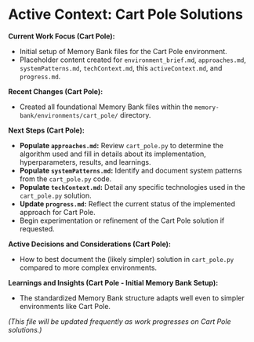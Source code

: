 # Active Context: Cart Pole Solutions

**Current Work Focus (Cart Pole):**
- Initial setup of Memory Bank files for the Cart Pole environment.
- Placeholder content created for `environment_brief.md`, `approaches.md`, `systemPatterns.md`, `techContext.md`, this `activeContext.md`, and `progress.md`.

**Recent Changes (Cart Pole):**
- Created all foundational Memory Bank files within the `memory-bank/environments/cart_pole/` directory.

**Next Steps (Cart Pole):**
- **Populate `approaches.md`:** Review `cart_pole.py` to determine the algorithm used and fill in details about its implementation, hyperparameters, results, and learnings.
- **Populate `systemPatterns.md`:** Identify and document system patterns from the `cart_pole.py` code.
- **Populate `techContext.md`:** Detail any specific technologies used in the `cart_pole.py` solution.
- **Update `progress.md`:** Reflect the current status of the implemented approach for Cart Pole.
- Begin experimentation or refinement of the Cart Pole solution if requested.

**Active Decisions and Considerations (Cart Pole):**
- How to best document the (likely simpler) solution in `cart_pole.py` compared to more complex environments.

**Learnings and Insights (Cart Pole - Initial Memory Bank Setup):**
- The standardized Memory Bank structure adapts well even to simpler environments like Cart Pole.

*(This file will be updated frequently as work progresses on Cart Pole solutions.)*
